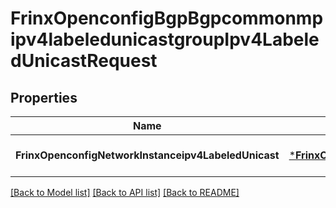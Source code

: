 # FrinxOpenconfigBgpBgpcommonmpipv4labeledunicastgroupIpv4LabeledUnicastRequest

## Properties
Name | Type | Description | Notes
------------ | ------------- | ------------- | -------------
**FrinxOpenconfigNetworkInstanceipv4LabeledUnicast** | [***FrinxOpenconfigBgpBgpcommonmpipv4labeledunicastgroupIpv4LabeledUnicast**](frinx.openconfig.bgp.bgpcommonmpipv4labeledunicastgroup.Ipv4LabeledUnicast.md) |  | [optional] [default to null]

[[Back to Model list]](../README.md#documentation-for-models) [[Back to API list]](../README.md#documentation-for-api-endpoints) [[Back to README]](../README.md)


